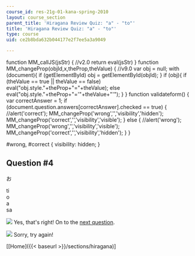 ```yaml
---
course_id: res-21g-01-kana-spring-2010
layout: course_section
parent_title: 'Hiragana Review Quiz: "a" - "to"'
title: 'Hiragana Review Quiz: "a" - "to"'
type: course
uid: ce2b8bda632b044177e2f7ee5a3a9049

---
```


function MM\_callJS(jsStr) { //v2.0 return eval(jsStr) } function MM\_changeProp(objId,x,theProp,theValue) { //v9.0 var obj = null; with (document){ if (getElementById) obj = getElementById(objId); } if (obj){ if (theValue == true || theValue == false) eval("obj.style."+theProp+"="+theValue); else eval("obj.style."+theProp+"='"+theValue+"'"); } } function validateform() { var correctAnswer = 1; if (document.question.answers\[correctAnswer\].checked == true) { //alert('correct'); MM\_changeProp('wrong','','visibility','hidden'); MM\_changeProp('correct','','visibility','visible'); } else { //alert('wrong'); MM\_changeProp('wrong','','visibility','visible'); MM\_changeProp('correct','','visibility','hidden'); } }

#wrong, #correct { visibility: hidden; }

Question #4
-----------

お

 ti  
 o  
 a  
 sa

![](/resources/res-21g-01-kana-spring-2010/hiragana/hiragana-review-quiz-a-n/yokudeki.gif) Yes, that's right! On to the [next question](/resources/res-21g-01-kana-spring-2010/hiragana/hiragana-review-quiz-a-n/hiragana-review-quiz-a-to-4).

![](/resources/res-21g-01-kana-spring-2010/hiragana/hiragana-review-quiz-a-n/chigau.gif) Sorry, try again!

  
\[[Home]({{< baseurl >}}/sections/hiragana)\]